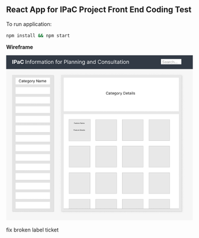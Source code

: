 ## React App for IPaC Project Front End Coding Test

To run application:
```bash
npm install && npm start
```

**Wireframe**

![Wireframe](./public/IPaC%20Wireframe.png)

fix broken label ticket